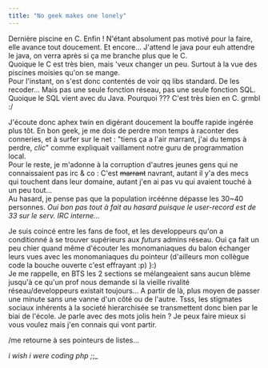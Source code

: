 ```yaml
---
title: "No geek makes one lonely"
---
```


Dernière piscine en C. Enfin ! N'étant absolument pas motivé pour la faire,
elle avance tout doucement. Et encore... J'attend le java pour euh attendre le
java, on verra après si ça me branche plus que le C.  
Quoique le C est très bien, mais 'veux changer un peu. Surtout à la vue des
piscines moisies qu'on se mange.  
Pour l'instant, on s'est donc contentés de voir qq libs standard. De les
recoder... Mais pas une seule fonction réseau, pas une seule fonction SQL.
Quoique le SQL vient avec du Java. Pourquoi ??? C'est très bien en C. grmbl :/

J'écoute donc aphex twin en digérant doucement la bouffe rapide ingérée plus
tôt. En bon geek, je me dois de perdre mon temps à raconter des conneries, et
à surfer sur le net : "tiens ça a l'air marrant, j'ai du temps à perdre,
*clic*" comme expliquait vaillament notre guru de programmation local.  
Pour le reste, je m'adonne à la corruption d'autres jeunes gens qui ne
connaissaient pas irc & co : C'est <s>marrant</s> navrant, autant il y'a des
mecs qui touchent dans leur domaine, autant j'en ai pas vu qui avaient touché
à un peu tout...  
Au hasard, je pense pas que la population ircéénne dépasse les 30~40
personnes. _Oui bon pas tout à fait au hasard puisque le user-record est de 33
sur le serv. IRC interne..._

Je suis coincé entre les fans de foot, et les developpeurs qu'on a conditionné
à se trouver supérieurs aux _futurs_ admins réseau. Oui ça fait un peu chier
quand même d'écouter les monomaniaques du balon échanger leurs vues avec les
monomaniaques du pointeur (d'ailleurs mon collègue code la bouche ouverte
c'est effrayant :p) }:)  
Je me rappelle, en BTS les 2 sections se mélangeaient sans aucun blème jusqu'à
ce qu'un prof nous demande si la vieille rivalité réseau/developpeurs existait
toujours... A partir de là, plus moyen de passer une minute sans une vanne
d'un côté ou de l'autre. Tsss, les stigmates sociaux inhérents à la societé
hierarchisée se transmettent donc bien par le biai de l'école. Je parle avec
des mots jolis hein ? Je peux faire mieux si vous voulez mais j'en connais qui
vont partir.

/me retourne à ses pointeurs de listes...

_i wish i were coding php ;_;_

